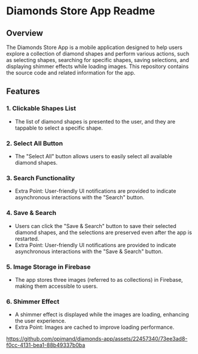 # Diamonds Store App Readme

## Overview

The Diamonds Store App is a mobile application designed to help users explore a collection of diamond shapes and perform various actions, such as selecting shapes, searching for specific shapes, saving selections, and displaying shimmer effects while loading images. This repository contains the source code and related information for the app.

## Features

### 1. Clickable Shapes List

- The list of diamond shapes is presented to the user, and they are tappable to select a specific shape.

### 2. Select All Button

- The "Select All" button allows users to easily select all available diamond shapes.

### 3. Search Functionality

- Extra Point: User-friendly UI notifications are provided to indicate asynchronous interactions with the "Search" button.

### 4. Save & Search

- Users can click the "Save & Search" button to save their selected diamond shapes, and the selections are preserved even after the app is restarted.
- Extra Point: User-friendly UI notifications are provided to indicate asynchronous interactions with the "Save & Search" button.

### 5. Image Storage in Firebase

- The app stores three images (referred to as collections) in Firebase, making them accessible to users.

### 6. Shimmer Effect

- A shimmer effect is displayed while the images are loading, enhancing the user experience.
- Extra Point: Images are cached to improve loading performance.

https://github.com/opimand/diamonds-app/assets/22457340/73ee3ad8-f0cc-4131-bea1-88b49337b0ba
